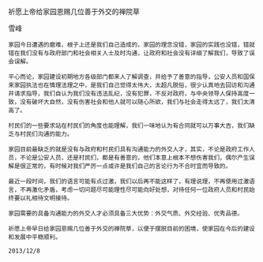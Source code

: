 祈愿上帝给家园恩赐几位善于外交的禅院草

雪峰


    家园今日遭遇的磨难，根子上还是我们自己造成的，家园的理念没错，家园的实践也没错，错就错在我们没有与政府部门和社会相关人士及时沟通，让政府和社会没有详细了解我们，导致了误会误解。

    平心而论，家园建设初期地方各级部门都来人了解调查，并给予了善意的指导，公安人员和国保来家园执法也在情理法理之中，是我们自己觉得太伟大，太超凡脱俗，很少认真地去回访和沟通并请求指导，我们自认为我们没有违法乱纪，没有犯罪，不反对政府，与中央领导人保持高度一致，没有破坏大自然，没有伤害社会和他人就可以随心所欲，我们与社会走得太远了，我们太清高了。

    村民们的一些要求站在村民们的角度也能理解，我们一味地认为有合同就可以万事大吉，我们缺乏与村民们沟通的能力。

    家园目前最缺乏的就是没有与政府和村民们具有沟通能力的外交人才，其实，不论是政府工作人员，不论是公安人员，还是村民们，都是有善意的，他们本意上根本不想伤害我们，偶尔产生误解是很正常的，有时候对我们严厉一点或许是我们自己的言论行为不合时宜而导致的。

    最近一段时间，我们的语言可能有点过激，我们以后再不能这样了，有理说理，不再使用过激语言，不再激化矛盾，考虑一切问题尽可能理性尽可能向好处想，对待任何一位政府人员和村民始终要以礼相待文明接待。

    家园需要的具备沟通能力的外交人才必须具备三大优势：外交气质、外交经验、优秀品德。

    祈愿上帝早日给家园恩赐几位善于外交的禅院草，以便于摆脱目前的困境，使家园在今后的建设和发展中平稳顺利。

    2013/12/8



